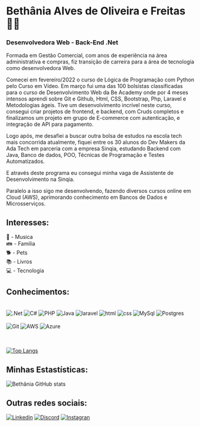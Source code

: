 # Bethânia Alves de Oliveira e Freitas 🙋‍♀️
### Desenvolvedora Web - Back-End .Net

Formada em Gestão Comercial, com anos de experiência na área administrativa e compras, fiz transição de carreira para a área de tecnologia como desenvolvedora Web.

Comecei em fevereiro/2022 o curso de Lógica de Programação com Python pelo Curso em Vídeo. 
Em março fui uma das 100 bolsistas classificadas para o curso de Desenvolvimento Web da Be Academy onde por 4 meses intensos aprendi sobre Git e Github, Html, CSS, Bootstrap, Php, Laravel e Metodologias ágeis. Tive um desenvolvimento incrível neste curso, consegui criar projetos de frontend, e backend, com Cruds completos e finalizamos um projeto em grupo de E-commerce com autenticação, e integração de API para pagamento.

Logo após, me desafiei a buscar outra bolsa de estudos na escola tech mais concorrida atualmente, fiquei entre os 30 alunos do Dev Makers da Ada Tech em parceria com a empresa Sinqia, estudando Backend com Java, Banco de dados, POO, Técnicas de Programação e Testes Automatizados. 

E através deste programa eu consegui minha vaga de Assistente de Desenvolvimento na Sinqia. 

Paralelo a isso sigo me desenvolvendo, fazendo diversos cursos online em Cloud (AWS), aprimorando conhecimento em Bancos de Dados e Microsserviços.

## Interesses:
🎤 - Musica <br>
👪 - Familia <br>
🐕 - Pets <br>
📚 - Livros <br>
💻 - Tecnologia



## Conhecimentos:

<div style='display: inline block'><br>
    <img align='center' alt=".Net" src="https://img.shields.io/badge/.NET-5C2D91?style=for-the-badge&logo=.net&logoColor=white"/>
    <img align='center' alt="C#" src="https://img.shields.io/badge/c%23-%23239120.svg?style=for-the-badge&logo=csharp&logoColor=white"/>
    <img align='center' alt="PHP" src="https://img.shields.io/badge/php-%23777BB4.svg?style=for-the-badge&logo=php&logoColor=white"/>
    <img align='center' alt="Java" src="https://img.shields.io/badge/java-%23ED8B00.svg?style=for-the-badge&logo=openjdk&logoColor=white"/>
    <img align='center' alt="laravel" src="https://img.shields.io/badge/Laravel-FF2D20?style=for-the-badge&logo=laravel&logoColor=white"/>
    <img align='center' alt="html" src="https://img.shields.io/badge/HTML-239120?style=for-the-badge&logo=html5&logoColor=white"/>
    <img align='center' alt="css" src="https://img.shields.io/badge/CSS-239120?&style=for-the-badge&logo=css3&logoColor=white"/>
    <img align='center' alt="MySql" src="https://img.shields.io/badge/mysql-%2300f.svg?style=for-the-badge&logo=mysql&logoColor=white"/>
    <img align='center' alt="Postgres" src="https://img.shields.io/badge/postgres-%23316192.svg?style=for-the-badge&logo=postgresql&logoColor=white"/><br><br>
    <img align='center' alt="Git" src="https://img.shields.io/badge/git-%23F05033.svg?style=for-the-badge&logo=git&logoColor=white"/>
    <img align='center' alt="AWS" src="https://img.shields.io/badge/AWS-%23FF9900.svg?style=for-the-badge&logo=amazon-aws&logoColor=white"/>
    <img align='center' alt="Azure" src="https://img.shields.io/badge/azure-%230072C6.svg?style=for-the-badge&logo=microsoftazure&logoColor=white"/>
    

</div><br><br>



[![Top Langs](https://github-readme-stats.vercel.app/api/top-langs/?username=Bethania-Freitas&layout=compact)](https://github.com/Bethania-Freitas/github-readme-stats)

## Minhas Estastísticas:

![Bethânia GitHub stats](https://github-readme-stats.vercel.app/api?username=Bethania-Freitas&show_icons=true&theme=radical)

## Outras redes sociais:

[![Linkedin](https://img.shields.io/badge/LinkedIn-0077B5?style=for-the-badge&logo=linkedin&logoColor=white)](https://www.linkedin.com/in/bethaniafreitas/)
[![Discord](https://img.shields.io/badge/Discord-7289DA?style=for-the-badge&logo=discord&logoColor=white)](https://discord.com/channels/952973848389746740/952973848389746742)
[![Instagran](https://img.shields.io/badge/Instagram-E4405F?style=for-the-badge&logo=instagram&logoColor=white)](https://www.instagram.com/bethaniafreitas83/)







